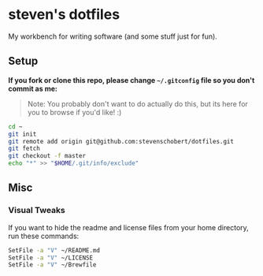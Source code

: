 # steven's dotfiles

My workbench for writing software (and some stuff just for fun).

## Setup

__If you fork or clone this repo, please change `~/.gitconfig` file so you don't commit as me:__

> Note: You probably don't want to do actually do this, but its here for you to browse if you'd like! :)

```sh
cd ~
git init
git remote add origin git@github.com:stevenschobert/dotfiles.git
git fetch
git checkout -f master
echo "*" >> "$HOME/.git/info/exclude"
```

## Misc

### Visual Tweaks

If you want to hide the readme and license files from your home directory, run these commands:

```sh
SetFile -a "V" ~/README.md
SetFile -a "V" ~/LICENSE
SetFile -a "V" ~/Brewfile
```